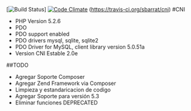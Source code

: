 [![Build Status](https://travis-ci.org/sbarrat/cni.svg)]
[![Code Climate](https://codeclimate.com/github/sbarrat/cni/badges/gpa.svg)](https://codeclimate.com/github/sbarrat/cni)
(https://travis-ci.org/sbarrat/cni)
#CNI
- PHP Version 5.2.6
- PDO
- PDO support	enabled
- PDO drivers 	mysql, sqlite, sqlite2
- PDO Driver for MySQL, client library version	5.0.51a
- Version CNI Estable 2.0e

##TODO
- Agregar Soporte Composer
- Agregar Zend Framework via Composer
- Limpieza y estandaricacion de codigo
- Agregar Soporte para versión 5.3
- Eliminar funciones DEPRECATED